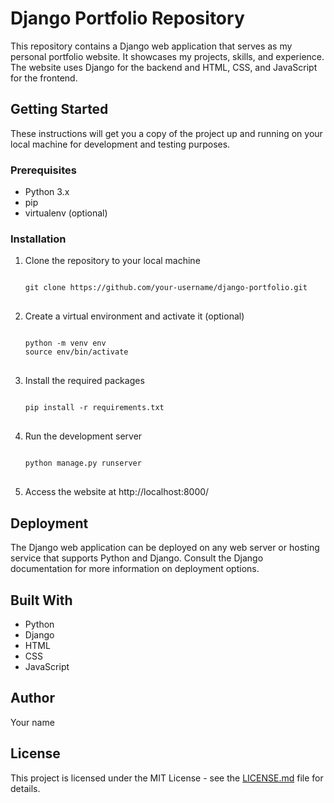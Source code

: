 <h1>Django Portfolio Repository</h1>

<p>This repository contains a Django web application that serves as my personal portfolio website. It showcases my projects, skills, and experience. The website uses Django for the backend and HTML, CSS, and JavaScript for the frontend.</p>

<h2>Getting Started</h2>

<p>These instructions will get you a copy of the project up and running on your local machine for development and testing purposes.</p>

<h3>Prerequisites</h3>

<ul>
  <li>Python 3.x</li>
  <li>pip</li>
  <li>virtualenv (optional)</li>
</ul>

<h3>Installation</h3>

<ol>
  <li>Clone the repository to your local machine

<pre>
<code>
git clone https://github.com/your-username/django-portfolio.git
</code>
</pre>

  </li>
  <li>Create a virtual environment and activate it (optional)

<pre>
<code>
python -m venv env
source env/bin/activate
</code>
</pre>

  </li>
  <li>Install the required packages

<pre>
<code>
pip install -r requirements.txt
</code>
</pre>

  </li>
  <li>Run the development server

<pre>
<code>
python manage.py runserver
</code>
</pre>

  </li>
  <li>Access the website at http://localhost:8000/</li>
</ol>

<h2>Deployment</h2>

<p>The Django web application can be deployed on any web server or hosting service that supports Python and Django. Consult the Django documentation for more information on deployment options.</p>

<h2>Built With</h2>

<ul>
  <li>Python</li>
  <li>Django</li>
  <li>HTML</li>
  <li>CSS</li>
  <li>JavaScript</li>
</ul>

<h2>Author</h2>

<p>Your name</p>

<h2>License</h2>

<p>This project is licensed under the MIT License - see the <a href="LICENSE.md">LICENSE.md</a> file for details.</p>
